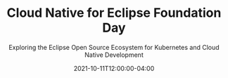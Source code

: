 ---
title: "Cloud Native for Eclipse Foundation Day"
headline: "Cloud Native for <br/> Eclipse Foundation Day 2021"
subtitle: "Exploring the Eclipse Open Source Ecosystem for Kubernetes and Cloud Native Development"
tagline: "Virtual Conference | October 11, 2021"
date: 2021-10-11T12:00:00-04:00
hide_page_title: true
hide_sidebar: true
header_wrapper_class: "header-cn4ef-day-2021-event"
jumbotron_tagline_class: "col-sm-18 col-sm-offset-3 orange"
custom_jumbotron_class: " "
hide_breadcrumb: true
# container: "container-fluid"
summary: "Cloud Native for Eclipse Foundation (CN4EF) Day 2021 is a full-day of expert talks, demos, and thought-provoking sessions focused on enterprise applications implemented using Eclipse Foundation projects on Kubernetes -- from the cloud and all the way to the edge. The Eclipse Cloud Development Tools, Jakarta EE, MicroProfile, and Eclipse Edge Native communities will all be represented. CN4CF Day is co-located with KubeCon / CloudNativeCon North America 2021."
#links: [[href: "#speakers", text: "Speakers"], [href: "#agenda", text: "Agenda"], [href: "#registration", text: "Registration"]]
layout: single
custom_jumbotron: '
<ul class="list-inline cn4ef-logos">
<li data-mh="asd"><a href="https://ecdtools.eclipse.org/"><img src="images/logos/ecd-tools.png"></a></li>
<li data-mh="asd"><a href="https://edgenative.eclipse.org/"><img src="images/logos/edge-native.png"></a></li>
<li data-mh="asd"><a href="https://jakarta.ee"><img src="images/logos/jakarta-ee.png"></a></li>
<li data-mh="asd"><a href="https://microprofile.io/workinggroup/"><img src="images/logos/microprofile.png"></a></li>
</ul>
<p><span class="fw-700">Agenda and registration information is coming soon!</span></p>
'
---